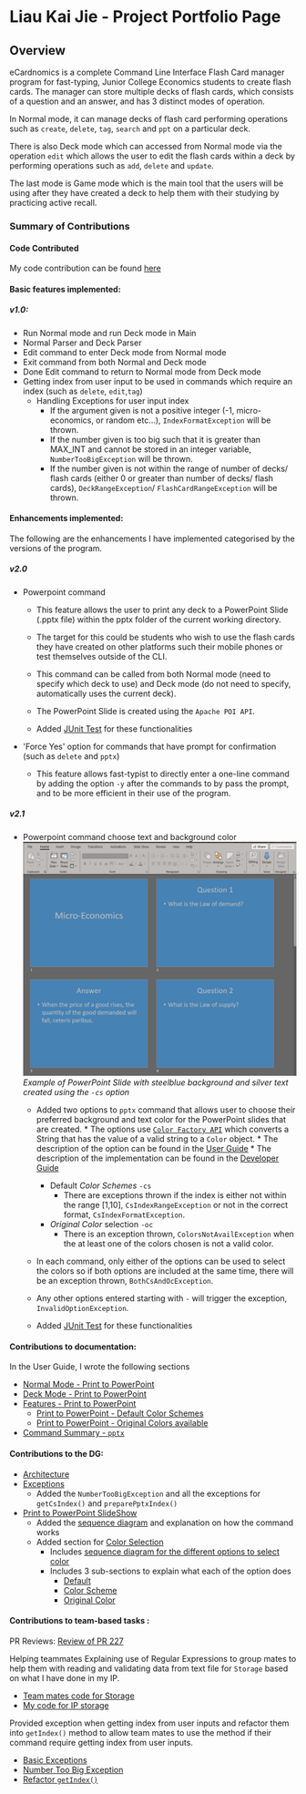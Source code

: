 
# Liau Kai Jie - Project Portfolio Page

## Overview
eCardnomics is a complete Command Line Interface Flash Card manager program for fast-typing, Junior College Economics 
students to create flash cards. The manager can store multiple decks of flash cards, which consists of a question and an 
answer, and has 3 distinct modes of operation.

In Normal mode, it can manage decks of flash card performing operations such as `create`, `delete`, `tag`, `search` and 
`ppt` on a particular deck. 

There is also Deck mode which can accessed from Normal mode via the operation `edit` which allows the user to edit the 
flash cards within a deck by performing operations such as `add`, `delete` and `update`. 

The last mode is Game mode which is the main tool that the users will be using after they have created a deck to help them 
with their studying by practicing active recall. 

### Summary of Contributions
#### Code Contributed 
My code contribution can be found [here](https://nus-cs2113-ay2021s1.github.io/tp-dashboard/#breakdown=true&search=kaijiel24&sort=groupTitle&sortWithin=title&since=2020-09-27&timeframe=commit&mergegroup=&groupSelect=groupByRepos&checkedFileTypes=docs~functional-code~test-code~other)
#### Basic features implemented:
##### v1.0:
* Run Normal mode and run Deck mode in Main
* Normal Parser and Deck Parser
* Edit command to enter Deck mode from Normal mode
* Exit command from both Normal and Deck mode
* Done Edit command to return to Normal mode from Deck mode
* Getting index from user input to be used in commands which require an index (such as `delete`, `edit`,`tag`)
    * Handling Exceptions for user input index 
        * If the argument given is not a positive integer (-1, micro-economics, or random etc...), `IndexFormatException`
            will be thrown.
        * If the number given is too big such that it is greater than MAX_INT and cannot be stored in an integer variable,
            `NumberTooBigException` will be thrown.
        * If the number given is not within the range of number of decks/ flash cards (either 0 or greater than number
            of decks/ flash cards), `DeckRangeException`/ `FlashCardRangeException` will be thrown.
            
#### Enhancements implemented:
The following are the enhancements I have implemented categorised by the versions of the program.

##### v2.0
* Powerpoint command 
    * This feature allows the user to print any deck to a PowerPoint Slide (.pptx file) within the pptx folder of the 
        current working directory.
    * The target for this could be students who wish to use the flash cards they have created on other platforms such
        their mobile phones or test themselves outside of the CLI. 
    * This command can be called from both Normal mode (need to specify which deck to use) and Deck mode (do not 
        need to specify, automatically uses the current deck).
    * The PowerPoint Slide is created using the `Apache POI API`.
  
    * Added [JUnit Test](https://github.com/AY2021S1-CS2113-T14-2/tp/commit/5c398c4b666efb7719c83f83513d797c8cbccdd6) 
        for these functionalities
    
* 'Force Yes' option for commands that have prompt for confirmation (such as `delete` and `pptx`)
    * This feature allows fast-typist to directly enter a one-line command by adding the option `-y` after the commands
        to by pass the prompt, and to be more efficient in their use of the program.
        
##### v2.1
* Powerpoint command choose text and background color
    ![Example of PowerPoint Slide](../images-ug/PPTX-Example.png)
    *Example of PowerPoint Slide with steelblue background and silver text created using the `-cs` option*
    
    * Added two options to `pptx` command that allows user to choose their preferred background and text color for the 
        PowerPoint slides that are created. 
            * The options use [`Color Factory API`](https://github.com/beryx/awt-color-factory) which converts a String 
                that has the value of a valid string to a `Color` object.
            * The description of the option can be found in the [User Guide](../UserGuide.md#features---print-to-powerpoint)
            * The description of the implementation can be found in the [Developer Guide](../DeveloperGuide.md#print-to-powerpoint-slideshow)
        * Default *Color Schemes* `-cs` 
            * There are exceptions thrown if the index is either not within the range [1,10], `CsIndexRangeException` or 
                not in the correct format, `CsIndexFormatException`.
        * *Original Color* selection `-oc`
            * There is an exception thrown, `ColorsNotAvailException` when the at least one of the colors chosen is not 
                a valid color.
        
    * In each command, only either of the options can be used to select the colors so if both options are included 
        at the same time, there will be an exception thrown, `BothCsAndOcException`.
    * Any other options entered starting with `-` will trigger the exception, `InvalidOptionException`.
    
    * Added [JUnit Test](https://github.com/AY2021S1-CS2113-T14-2/tp/commit/1b123da1bad272b58964e89d6fefb2062b08d7d4) 
        for these functionalities
    
#### Contributions to documentation:
In the User Guide, I wrote the following sections 
* [Normal Mode - Print to PowerPoint](../UserGuide.md#print-an-existing-deck-to-a-powerpoint-file-pptx)
* [Deck Mode - Print to PowerPoint](../UserGuide.md#print-current-deck-to-a-powerpoint-file-pptx)
* [Features - Print to PowerPoint](../UserGuide.md#features---print-to-powerpoint)
    * [Print to PowerPoint - Default Color Schemes](../UserGuide.md#default-color-schemes)
    * [Print to PowerPoint - Original Colors available](../UserGuide.md#original-colors-available)
* [Command Summary - `pptx`](../UserGuide.md#command-summary)

#### Contributions to the DG:
* [Architecture](../DeveloperGuide.md#application-architecture)
* [Exceptions](../DeveloperGuide.md#exceptions)
    * Added the `NumberTooBigException` and all the exceptions for `getCsIndex()` and `preparePptxIndex()`
* [Print to PowerPoint SlideShow](../DeveloperGuide.md#print-to-powerpoint-slideshow)
    * Added the [sequence diagram](../images-dg/PPTX-Sequence-Diagram.png) and explanation on how the command works
    * Added section for [Color Selection](../DeveloperGuide.md#color-selection)
        * Includes [sequence diagram for the different options to select color](../images-dg/PPTX-Color-Options-Sequence-Diagram.png) 
        * Includes 3 sub-sections to explain what each of the option does
            * [Default](../DeveloperGuide.md#default)
            * [Color Scheme](../DeveloperGuide.md#color-scheme)
            * [Original Color](../DeveloperGuide.md#original-color)
            
        
#### Contributions to team-based tasks :
PR Reviews:
[Review of PR 227](https://github.com/AY2021S1-CS2113-T14-2/tp/pull/227) 

Helping teammates
Explaining use of Regular Expressions to group mates to help them with reading and validating data from text file 
for `Storage` based on what I have done in my IP. 
* [Team mates code for Storage](https://github.com/AY2021S1-CS2113-T14-2/tp/blob/master/src/main/java/seedu/ecardnomics/storage/Storage.java)
* [My code for IP storage](https://github.com/kaijiel24/ip/blob/master/src/main/java/duke/storage/Storage.java)

Provided exception when getting index from user inputs and refactor them into `getIndex()` method to allow team mates to 
use the method if their command require getting index from user inputs.
* [Basic Exceptions](https://github.com/kaijiel24/tp/commit/d4d4f77821b3d2371d69aef55c12597af5b1f654)
* [Number Too Big Exception](https://github.com/kaijiel24/tp/commit/0f689efb9ae14233ea0ba86315229f02dcba7736)
* [Refactor `getIndex()`](https://github.com/kaijiel24/tp/commit/cf596c87119fdd5933c0a1cb702508f4846c2463)
